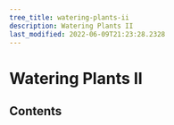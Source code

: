 ```yaml
---
tree_title: watering-plants-ii
description: Watering Plants II
last_modified: 2022-06-09T21:23:28.2328
---
```


# Watering Plants II

## Contents
